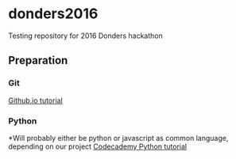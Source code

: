 # donders2016
Testing repository for 2016 Donders hackathon

## Preparation
### Git
[Github.io tutorial](https://try.github.io/levels/1/challenges/1)

### Python
*Will probably either be python or javascript as common language, depending on our project
[Codecademy Python tutorial](https://www.codecademy.com/learn/python)
